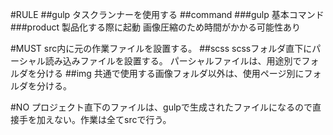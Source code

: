 #RULE
##gulp
タスクランナーを使用する
##command
###gulp
基本コマンド
###product
製品化する際に起動
画像圧縮のため時間がかかる可能性あり

#MUST
src内に元の作業ファイルを設置する。
##scss
scssフォルダ直下にパーシャル読み込みファイルを設置する。
パーシャルファイルは、用途別でフォルダを分ける
##img
共通で使用する画像フォルダ以外は、使用ページ別にフォルダを分ける。

#NO
プロジェクト直下のファイルは、gulpで生成されたファイルになるので直接手を加えない。作業は全てsrcで行う。